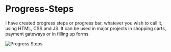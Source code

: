# Progress-Steps
I have created progress steps or progress bar, whatever you wish to call it, using HTML, CSS and JS. It can be used in major projects in shopping carts, payment gateways or in filling up forms.

![Progress Steps](https://user-images.githubusercontent.com/97402437/156180425-7ac56fd2-c920-48b9-89d2-aa114d9d6abe.png)
